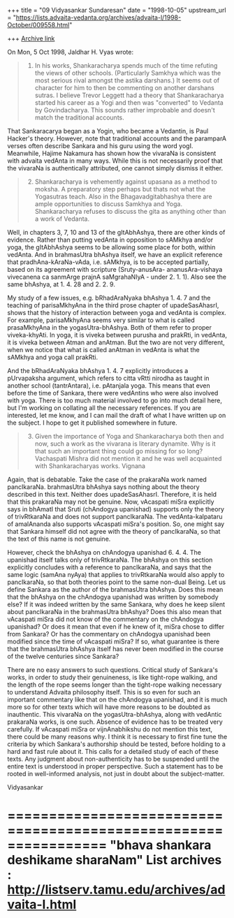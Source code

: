 +++
title = "09 Vidyasankar Sundaresan"
date = "1998-10-05"
upstream_url = "https://lists.advaita-vedanta.org/archives/advaita-l/1998-October/009558.html"

+++
[Archive link](https://lists.advaita-vedanta.org/archives/advaita-l/1998-October/009558.html)

On Mon, 5 Oct 1998, Jaldhar H. Vyas wrote:

> 1.  In his works, Shankaracharya spends much of the time refuting the
> views of other schools.  (Particularly Samkhya which was the most serious
> rival amongst the astika darshans.)  It seems out of character for him to
> then be commenting on another darshans sutras.  I believe Trevor Leggett
> had a theory that Shankaracharya started his career as a Yogi and then was
> "converted" to Vedanta by Govindacharya.  This sounds rather improbable
> and doesn't match the traditional accounts.

That Sankaracarya began as a Yogin, who became a Vedantin, is Paul
Hacker's theory. However, note that traditional accounts and the paramparA
verses often describe Sankara and his guru using the word yogI. Meanwhile,
Hajime Nakamura has shown how the vivaraNa is consistent with advaita
vedAnta in many ways. While this is not necessarily proof that the
vivaraNa is authentically attributed, one cannot simply dismiss it either.

> 2.  Shankaracharya is vehemently against upasana as a method to moksha.  A
> preparatory step perhaps but thats not what the Yogasutras teach.  Also in
> the Bhagavadgitabhashya there are ample opportunities to discuss Samkhya
> and Yoga.  Shankaracharya refuses to discuss the gita as anything other
> than a work of Vedanta.

Well, in chapters 3, 7, 10 and 13 of the gItAbhAshya, there are other
kinds of evidence. Rather than putting vedAnta in opposition to sAMkhya
and/or yoga, the gItAbhAshya seems to be allowing some place for both,
within vedAnta. And in brahmasUtra bhAshya itself, we have an explicit
reference that pradhAna-kAraNa-vAda, i.e. sAMkhya, is to be accepted
partially, based on its agreement with scripture (Sruty-anusAra-
ananusAra-vishaya vivecanena ca sanmArge prajnA saMgrahaNIyA - under 2. 1.
1). Also see the same bhAshya, at 1. 4. 28 and 2. 2. 9.

My study of a few issues, e.g. bRhadAraNyaka bhAshya 1. 4. 7 and the
teaching of parisaMkhyAna in the third prose chapter of upadeSasAhasrI,
shows that the history of interaction between yoga and vedAnta is complex.
For example, parisaMkhyAna seems very similar to what is called
prasaMkhyAna in the yogasUtra-bhAshya. Both of them refer to proper
viveka-khyAti. In yoga, it is viveka between purusha and prakRti, in
vedAnta, it is viveka between Atman and anAtman. But the two are not very
different, when we notice that what is called anAtman in vedAnta is what
the sAMkhya and yoga call prakRti.

And the bRhadAraNyaka bhAshya 1. 4. 7 explicitly introduces a pUrvapaksha
argument, which refers to citta vRtti nirodha as taught in another school
(tantrAntara), i.e. pAtanjala yoga. This means that even before the time
of Sankara, there were vedAntins who were also involved with yoga. There
is too much material involved to go into much detail here, but I'm working
on collating all the necessary references. If you are interested, let me
know, and I can mail the draft of what I have written up on the subject. I
hope to get it published somewhere in future.

> 3. Given the importance of Yoga and Shankaracharya both then and now, such
> a work as the vivarana is literary dynamite.  Why is it that such an
> important thing could go missing for so long?  Vachaspati Mishra did not
> mention it and he was well acquainted with Shankaracharyas works.  Vignana

Again, that is debatable. Take the case of the prakaraNa work named
pancIkaraNa. brahmasUtra bhAshya says nothing about the theory described
in this text. Neither does upadeSasAhasrI. Therefore, it is held that this
prakaraNa may not be genuine. Now, vAcaspati miSra explicitly says in
bhAmatI that Sruti (chAndogya upanishad) supports only the theory of
trivRtkaraNa and does not support pancIkaraNa. The vedAnta-kalpataru of
amalAnanda also supports vAcaspati miSra's position. So, one might say
that Sankara himself did not agree with the theory of pancIkaraNa, so
that the text of this name is not genuine.

However, check the bhAshya on chAndogya upanishad 6. 4. 4. The upanishad
itself talks only of trivRtkaraNa. The bhAshya on this section explicitly
concludes with a reference to pancIkaraNa, and says that the same logic
(samAna nyAya) that applies to trivRtkaraNa would also apply to
pancIkaraNa, so that both theories point to the same non-dual Being. Let
us define Sankara as the author of the brahmasUtra bhAshya. Does this mean
that the bhAshya on the chAndogya upanishad was written by somebody else?
If it was indeed written by the same Sankara, why does he keep silent
about pancIkaraNa in the brahmasUtra bhAshya? Does this also mean that
vAcaspati miSra did not know of the commentary on the chAndogya upanishad?
Or does it mean that even if he knew of it, miSra chose to differ from
Sankara? Or has the commentary on chAndogya upanishad been modified since
the time of vAcaspati miSra? If so, what guarantee is there that the
brahmasUtra bhAshya itself has never been modified in the course of the
twelve centuries since Sankara?

There are no easy answers to such questions. Critical study of Sankara's
works, in order to study their genuineness, is like tight-rope walking,
and the length of the rope seems longer than the tight-rope walking
necessary to understand Advaita philosophy itself. This is so even for
such an important commentary like that on the chAndogya upanishad, and it
is much more so for other texts which will have more reasons to be doubted
as inauthentic. This vivaraNa on the yogasUtra-bhAshya, along with
vedAntic prakaraNa works, is one such. Absence of evidence has to be
treated very carefully. If vAcaspati miSra or vijnAnabhikshu do not
mention this text, there could be many reasons why. I think it is
necessary to first fine tune the criteria by which Sankara's authorship
should be tested, before holding to a hard and fast rule about it. This
calls for a detailed study of each of these texts. Any judgment about
non-authenticity has to be suspended until the entire text is understood
in proper perspective. Such a statement has to be rooted in well-informed
analysis, not just in doubt about the subject-matter.

Vidyasankar

================================================================
"bhava shankara deshikame sharaNam"
List archives : http://listserv.tamu.edu/archives/advaita-l.html
================================================================

